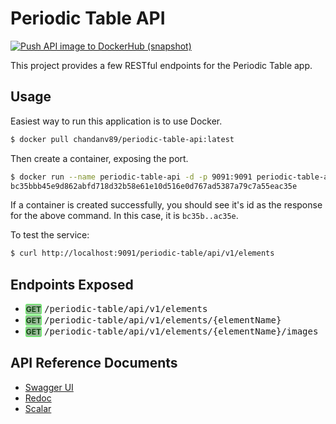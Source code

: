 # Periodic Table API
[![Push API image to DockerHub (snapshot)](https://github.com/chandanv89/Periodic-Table/actions/workflows/push-api-img-to-dh.yml/badge.svg)](https://github.com/chandanv89/Periodic-Table/actions/workflows/push-api-img-to-dh.yml)

This project provides a few RESTful endpoints for the Periodic Table app.

## Usage

Easiest way to run this application is to use Docker.

```sh
$ docker pull chandanv89/periodic-table-api:latest
```

Then create a container, exposing the port.

```sh
$ docker run --name periodic-table-api -d -p 9091:9091 periodic-table-api
bc35bbb45e9d862abfd718d32b58e61e10d516e0d767ad5387a79c7a55eac35e
```

If a container is created successfully, you should see it's id as the response for the above command. In this case, it is `bc35b..ac35e`.

To test the service:

```sh
$ curl http://localhost:9091/periodic-table/api/v1/elements
```

## Endpoints Exposed

- <http-method> GET</http-method> <endpoint>/periodic-table/api/v1/elements</endpoint>
- <http-method>GET</http-method> <endpoint>/periodic-table/api/v1/elements/{elementName}</endpoint>
- <http-method>GET</http-method> <endpoint>/periodic-table/api/v1/elements/{elementName}/images</endpoint>

## API Reference Documents

- [Swagger UI](http://localhost:9091/swagger)
- [Redoc](http://localhost:9091/redoc)
- [Scalar](https://chandanv89.apidocumentation.com/100/reference#tag/periodic-table-controller)

<style>
    http-method {
        border: 1px solid #5f5;
        pading: 3px 5px;
        border-radius: 3px;
        font: 700 0.75rem/1rem Inter, system-ui, sans-serif;
        background-color: #9b9;
        color: #141;
    }

    endpoint {
        font-family: monospace;
    }
</style>
